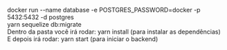 docker run --name database -e POSTGRES_PASSWORD=docker -p 5432:5432 -d postgres
</br>
yarn sequelize db:migrate
</br>
Dentro da pasta você irá rodar: yarn install (para instalar as dependências)
</br>
E depois irá rodar: yarn start (para iniciar o backend)
